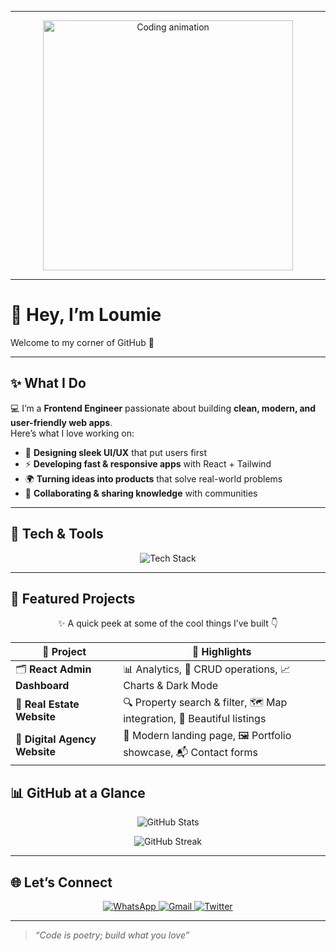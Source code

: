 <!-- Banner image from external source -->
---

<p align="center">  
  <img src="https://media.giphy.com/media/QTfX9Ejfra3ZmNxh6B/giphy.gif" width="400" alt="Coding animation" />  
</p>  

---

# 👋 Hey, I’m **Loumie**  
Welcome to my corner of GitHub 💫

---


## ✨ What I Do  
💻 I’m a **Frontend Engineer** passionate about building **clean, modern, and user-friendly web apps**.  
Here’s what I love working on:  

- 🎨 **Designing sleek UI/UX** that put users first  
- ⚡ **Developing fast & responsive apps** with React + Tailwind  
- 🌍 **Turning ideas into products** that solve real-world problems  
- 🤝 **Collaborating & sharing knowledge** with communities  

---



## 🧰 Tech & Tools  
<p align="center">
  <img src="https://skillicons.dev/icons?i=react,js,ts,html,css,node,express,git,github,tailwind" alt="Tech Stack" />
</p>

---

## 🚀 Featured Projects  

<p align="center">  
✨ A quick peek at some of the cool things I’ve built 👇  
</p>  

| 🚧 Project | 🌟 Highlights |  
|------------|--------------|  
| 🗂️ **React Admin Dashboard** | 📊 Analytics, 📑 CRUD operations, 📈 Charts & Dark Mode |  
| 🏡 **Real Estate Website** | 🔍 Property search & filter, 🗺️ Map integration, 📸 Beautiful listings |  
| 🚀 **Digital Agency Website** | 🎯 Modern landing page, 🖼️ Portfolio showcase, 📬 Contact forms |  



## 📊 GitHub at a Glance  
<p align="center">
  <img src="https://github-readme-stats.vercel.app/api?username=Iamloumie&show_icons=true&theme=tokyonight" alt="GitHub Stats" />
</p>
<p align="center">
  <img src="https://github-readme-streak-stats.herokuapp.com/?user=Iamloumie&theme=tokyonight" alt="GitHub Streak" />
</p>

---

## 🌐 Let’s Connect  
<p align="center">
  <a href="https://wa.me/2347039417051">
    <img src="https://img.shields.io/badge/WhatsApp-25D366?style=flat&logo=whatsapp&logoColor=white" alt="WhatsApp" />
  </a>
  <a href="mailto:lawaladedamolaolumide@gmail.com">
    <img src="https://img.shields.io/badge/Gmail-D14836?style=flat&logo=gmail&logoColor=white" alt="Gmail" />
  </a>
  <a href="https://twitter.com/iamloumie/">
    <img src="https://img.shields.io/badge/Twitter-%231DA1F2?style=flat&logo=twitter&logoColor=white" alt="Twitter" />
  </a>
</p>

---

> _“Code is poetry; build what you love”_  